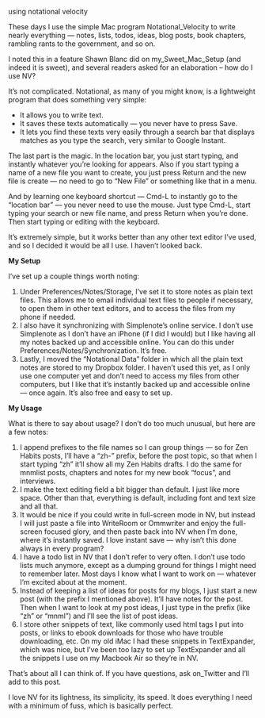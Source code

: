 using notational velocity

These days I use the simple Mac program Notational_Velocity to write nearly
everything — notes, lists, todos, ideas, blog posts, book chapters, rambling
rants to the government, and so on.

I noted this in a feature Shawn Blanc did on my_Sweet_Mac_Setup (and indeed it
is sweet), and several readers asked for an elaboration – how do I use NV?

It’s not complicated. Notational, as many of you might know, is a lightweight
program that does something very simple:

* It allows you to write text.
* It saves these texts automatically — you never have to press Save.
* It lets you find these texts very easily through a search bar that displays matches as you type the search, very similar to Google Instant.

The last part is the magic. In the location bar, you just start typing, and
instantly whatever you’re looking for appears. Also if you start typing a name
of a new file you want to create, you just press Return and the new file is
create — no need to go to “New File” or something like that in a menu.

And by learning one keyboard shortcut — Cmd-L to instantly go to the “location
bar” — you never need to use the mouse. Just type Cmd-L, start typing your
search or new file name, and press Return when you’re done. Then start typing
or editing with the keyboard.

It’s extremely simple, but it works better than any other text editor I’ve
used, and so I decided it would be all I use. I haven’t looked back.

**My Setup**

I’ve set up a couple things worth noting:

1. Under Preferences/Notes/Storage, I’ve set it to store notes as plain text
   files. This allows me to email individual text files to people if
   necessary, to open them in other text editors, and to access the files
   from my phone if needed.
2. I also have it synchronizing with Simplenote’s online service. I don’t
   use Simplenote as I don’t have an iPhone (if I did I would) but I like
   having all my notes backed up and accessible online. You can do this
   under Preferences/Notes/Synchronization. It’s free.
3. Lastly, I moved the “Notational Data” folder in which all the plain text
   notes are stored to my Dropbox folder. I haven’t used this yet, as I only
   use one computer yet and don’t need to access my files from other
   computers, but I like that it’s instantly backed up and accessible online
   — once again. It’s also free and easy to set up.

**My Usage**

What is there to say about usage? I don’t do too much unusual, but here are a
few notes:

1. I append prefixes to the file names so I can group things — so for Zen
   Habits posts, I’ll have a “zh-” prefix, before the post topic, so that
   when I start typing “zh” it’ll show all my Zen Habits drafts. I do the
   same for mnmlist posts, chapters and notes for my new book “focus”, and
   interviews.
2. I make the text editing field a bit bigger than default. I just like more
   space. Other than that, everything is default, including font and text
   size and all that.
3. It would be nice if you could write in full-screen mode in NV, but
   instead I will just paste a file into WriteRoom or Ommwriter and enjoy
   the full-screen focused glory, and then paste back into NV when I’m done,
   where it’s instantly saved. I love instant save — why isn’t this done
   always in every program?
4. I have a todo list in NV that I don’t refer to very often. I don’t use
   todo lists much anymore, except as a dumping ground for things I might
   need to remember later. Most days I know what I want to work on —
   whatever I’m excited about at the moment.
5. Instead of keeping a list of ideas for posts for my blogs, I just start a
   new post (with the prefix I mentioned above). It’ll have notes for the
   post. Then when I want to look at my post ideas, I just type in the
   prefix (like “zh” or “mnml”) and I’ll see the list of post ideas.
6. I store other snippets of text, like commonly used html tags I put into
   posts, or links to ebook downloads for those who have trouble
   downloading, etc. On my old iMac I had these snippets in TextExpander,
   which was nice, but I’ve been too lazy to set up TextExpander and all the
   snippets I use on my Macbook Air so they’re in NV.

That’s about all I can think of. If you have questions, ask on_Twitter and I’ll
add to this post.

I love NV for its lightness, its simplicity, its speed. It does everything I
need with a minimum of fuss, which is basically perfect.
